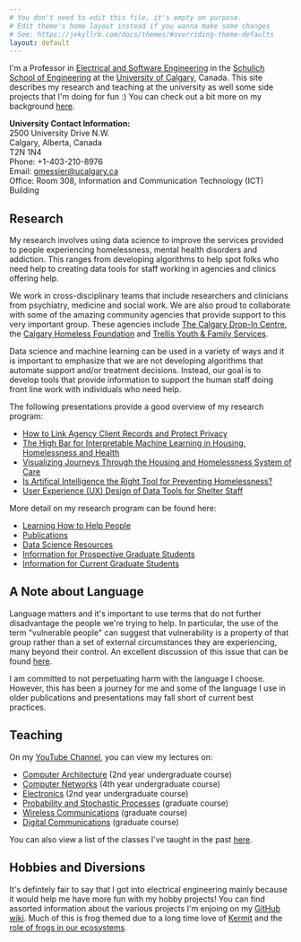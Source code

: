 ```yaml
---
# You don't need to edit this file, it's empty on purpose.
# Edit theme's home layout instead if you wanna make some changes
# See: https://jekyllrb.com/docs/themes/#overriding-theme-defaults
layout: default
---
```


I'm a Professor in [Electrical and Software Engineering](https://schulich.ucalgary.ca/electrical-software) in the [Schulich School of Engineering](https://schulich.ucalgary.ca/) at the [University of Calgary](https://ucalgary.ca/), Canada.  This site describes my research and teaching at the university as well some side projects that I'm doing for fun :)   You can check out a bit more on my background [here](pages/background).  

**University Contact Information:**<br>
2500 University Drive N.W.<br>
Calgary, Alberta, Canada<br>
T2N 1N4<br>
Phone: +1-403-210-8976<br>
Email: gmessier@ucalgary.ca<br>
Office: Room 308, Information and Communication Technology (ICT) Building<br>

## Research

My research involves using data science to improve the services provided to people experiencing homelessness, mental health disorders and addiction.  This ranges from developing algorithms to help spot folks who need help to creating data tools for staff working in agencies and clinics offering help.

We work in cross-disciplinary teams that include researchers and clinicians from psychiatry, medicine and social work.  We are also proud to collaborate with some of the amazing community agencies that provide support to this very important group.  These agencies include [The Calgary Drop-In Centre](https://calgarydropin.ca/), the [Calgary Homeless Foundation](https://www.calgaryhomeless.com/) and [Trellis Youth & Family Services](https://www.growwithtrellis.ca/).

Data science and machine learning can be used in a variety of ways and it is important to emphasize that we are not developing algorithms that automate support and/or treatment decisions.  Instead, our goal is to develop tools that provide information to support the human staff doing front line work with individuals who need help.

The following presentations provide a good overview of my research program:
- [How to Link Agency Client Records and Protect Privacy](https://youtu.be/1duj6xzLyoU)
- [The High Bar for Interpretable Machine Learning in Housing, Homelessness and Health](https://youtu.be/VH_ukYcWAVc)
- [Visualizing Journeys Through the Housing and Homelessness System of Care](https://youtu.be/sD4ZzzUaFc0)
- [Is Artifical Intelligence the Right Tool for Preventing Homelessness?](https://youtu.be/_R0Uk28drOA)
- [User Experience (UX) Design of Data Tools for Shelter Staff](https://youtu.be/wawVFXk_4Y0)


More detail on my research program can be found here:

* [Learning How to Help People](pages/helping)
* [Publications](pages/pubs)
* [Data Science Resources](pages/data)
* [Information for Prospective Graduate Students](pages/prospective-students)
* [Information for Current Graduate Students](pages/current-students)

## A Note about Language

Language matters and it's important to use terms that do not further disadvantage the people we're trying to help.  In particular, the use of the term "vulnerable people" can suggest that vulnerability is a property of that group rather than a set of external circumstances they are experiencing, many beyond their control.  An excellent discussion of this issue that can be found [here](https://socialhousingmatters.co.uk/index.php/2021/05/11/language-matters-use-of-vulnerability/).

I am committed to not perpetuating harm with the language I choose.  However, this has been a journey for me and some of the language I use in older publications and presentations may fall short of current best practices.


## Teaching

On my [YouTube Channel](https://www.youtube.com/channel/UC9lbQ5Kkad4yI338WcdQ1SQ), you can view my lectures on:

- [Computer Architecture](https://youtube.com/playlist?list=PL7sWxFnBVJLV47Lrq9D-gfFh-mGv2CLCt) (2nd year undergraduate course)
- [Computer Networks](https://www.youtube.com/playlist?list=PL7sWxFnBVJLXZdk6_kPjcfOJBT-H1VSG1) (4th year undergraduate course)
- [Electronics](https://www.youtube.com/playlist?list=PL7sWxFnBVJLXhKW6052SWuuVmHJtqjzWf) (2nd year undergraduate course)
- [Probability and Stochastic Processes](https://www.youtube.com/playlist?list=PL7sWxFnBVJLUbrCHertPLEqqCyLVnG-tN) (graduate course)
- [Wireless Communications](https://www.youtube.com/playlist?list=PL7sWxFnBVJLXsvsLzMXT2Fk4ZPD7BJTBX) (graduate course)
- [Digital Communications](https://www.youtube.com/playlist?list=PL7sWxFnBVJLXpEiNn2IqD5sCHws4UG_sS) (graduate course)

You can also view a list of the classes I've taught in the past [here](pages/teaching).


## Hobbies and Diversions

It's defintely fair to say that I got into electrical engineering mainly because it would help me have more fun with my hobby projects!  You can find assorted information about the various projects I'm enjoing on my [GitHub wiki](https://github.com/ggmessier/frogs/wiki).  Much of this is frog themed due to a long time love of [Kermit](https://en.wikipedia.org/wiki/Kermit_the_Frog) and the [role of frogs in our ecosystems](https://www.naturewatch.ca/wp-content/biguploads/senior_guide_712.pdf).




